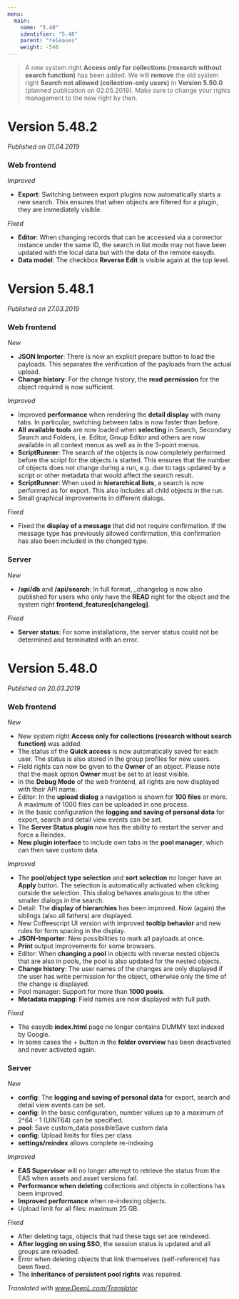 ```yaml
---
menu:
  main:
    name: "5.48"
    identifier: "5.48"
    parent: "releases"
    weight: -548
---
```


> A new system right **Access only for collections (research without search function)** has been added. We will **remove** the old system right **Search not allowed (collection-only users)** in **Version 5.50.0** (planned publication on 02.05.2019). Make sure to change your rights management to the new right by then.

# Version 5.48.2

*Published on 01.04.2019*

### Web frontend

*Improved*

- **Export**: Switching between export plugins now automatically starts a new search. This ensures that when objects are filtered for a plugin, they are immediately visible.

*Fixed*

- **Editor**: When changing records that can be accessed via a connector instance under the same ID, the search in list mode may not have been updated with the local data but with the data of the remote easydb.
- **Data model**: The checkbox **Reverse Edit** is visible again at the top level.

# Version 5.48.1

*Published on 27.03.2019*

### Web frontend

*New*

- **JSON Importer**: There is now an explicit prepare button to load the payloads. This separates the verification of the payloads from the actual upload.
- **Change history**: For the change history, the **read permission** for the object required is now sufficient. 

*Improved*

- Improved **performance** when rendering the **detail display** with many tabs. In particular, switching between tabs is now faster than before.
- **All available tools** are now loaded when **selecting** in Search, Secondary Search and Folders, i.e. Editor, Group Editor and others are now available in all context menus as well as in the 3-point menus.
- **ScriptRunner**: The search of the objects is now completely performed before the script for the objects is started. This ensures that the number of objects does not change during a run, e.g. due to tags updated by a script or other metadata that would affect the search result.
- **ScriptRunner**: When used in **hierarchical lists**, a search is now performed as for export. This also includes all child objects in the run.
- Small graphical improvements in different dialogs.

*Fixed*

- Fixed the **display of a message** that did not require confirmation. If the message type has previously allowed confirmation, this confirmation has also been included in the changed type.

### Server

*New*

- **/api/db** and **/api/search**: In full format, _changelog is now also published for users who only have the **READ** right for the object and the system right **frontend_features[changelog]**.

*Fixed*

  - **Server status**: For some installations, the server status could not be determined and terminated with an error.

# Version 5.48.0

*Published on 20.03.2019*

### Web frontend

*New*

- New system right **Access only for collections (research without search function)** was added.
- The status of the **Quick access** is now automatically saved for each user. The status is also stored in the group profiles for new users.
- Field rights can now be given to the **Owner** of an object. Please note that the mask option **Owner** must be set to at least visible.
- In the **Debug Mode** of the web frontend, all rights are now displayed with their API name.
- Editor: In the **upload dialog** a navigation is shown for **100 files** or more. A maximum of 1000 files can be uploaded in one process.
- In the basic configuration the **logging and saving of personal data** for export, search and detail view events can be set.
- The **Server Status plugin** now has the ability to restart the server and force a Reindex.
- **New plugin interface** to include own tabs in the **pool manager**, which can then save custom data.

*Improved*

- The **pool/object type selection** and **sort selection** no longer have an **Apply** button. The selection is automatically activated when clicking outside the selection. This dialog behaves analogous to the other smaller dialogs in the search.
- Detail: The **display of hierarchies** has been improved. Now (again) the siblings (also all fathers) are displayed.
- New Coffeescript UI version with improved **tooltip behavior** and new rules for form spacing in the display.
- **JSON-Importer**: New possibilities to mark all payloads at once.
- **Print** output improvements for some browsers.
- Editor: When **changing a pool** in objects with reverse nested objects that are also in pools, the pool is also updated for the nested objects.
- **Change history**: The user names of the changes are only displayed if the user has write permission for the object, otherwise only the time of the change is displayed.
- Pool manager: Support for more than **1000 pools**.
- **Metadata mapping**: Field names are now displayed with full path.

*Fixed*

- The easydb **index.html** page no longer contains DUMMY text indexed by Google.
- In some cases the + button in the **folder overview** has been deactivated and never activated again.

### Server

*New*

- **config**: The **logging and saving of personal data** for export, search and detail view events can be set.
- **config**: In the basic configuration, number values up to a maximum of 2^64 - 1 (UINT64) can be specified.
- **pool**: Save custom_data possibleSave custom data
- **config**: Upload limits for files per class
- **settings/reindex** allows complete re-indexing

*Improved*

- **EAS Supervisor** will no longer attempt to retrieve the status from the EAS when assets and asset versions fail.
- **Performance when deleting** collections and objects in collections has been improved.
- **Improved performance** when re-indexing objects.
- Upload limit for all files: maximum 25 GB.

*Fixed*

- After deleting tags, objects that had these tags set are reindexed.
- **After logging on using SSO**, the session status is updated and all groups are reloaded.
- Error when deleting objects that link themselves (self-reference) has been fixed.
- The **inheritance of persistent pool rights** was repaired.

*Translated with www.DeepL.com/Translator*
